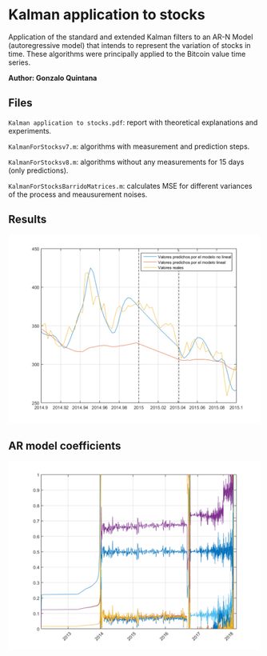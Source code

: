 # Kalman application to stocks

Application of the standard and extended Kalman filters to an AR-N Model (autoregressive model) that intends to represent the variation of stocks in time. These algorithms were principally applied to the Bitcoin value time series.

__Author: Gonzalo Quintana__

## Files

`Kalman application to stocks.pdf`: report with theoretical explanations and experiments.

`KalmanForStocksv7.m`: algorithms with measurement and prediction steps.

`KalmanForStocksv8.m`: algorithms without any measurements for 15 days (only predictions).

`KalmanForStocksBarridoMatrices.m`: calculates MSE for different variances of the process and meausurement noises.

## Results

![](images/Bitcoin2015.png)

## AR model coefficients

![](images/BitcoinCoeficientes.png)
